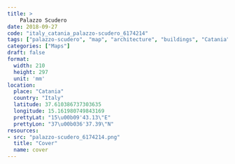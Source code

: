 ```yaml
---
title: > 
    Palazzo Scudero
date: 2018-09-27
code: "italy_catania_palazzo-scudero_6174214"
tags: ["palazzo-scudero", "map", "architecture", "buildings", "Catania", "Italy"]
categories: ["Maps"]
draft: false
format:
  width: 210
  height: 297
  unit: 'mm'
location:
  place: "Catania"
  country: "Italy"
  latitude: 37.610386737303635
  longitude: 15.161980749843169
  prettyLat: "15\u00b09'43.13\"E"
  prettyLon: "37\u00b036'37.39\"N"
resources:
- src: "palazzo-scudero_6174214.png"
  title: "Cover"
  name: cover
---
```

